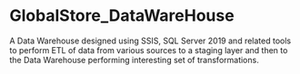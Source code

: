 # GlobalStore_DataWareHouse
A Data Warehouse designed using SSIS, SQL Server 2019 and related tools to perform ETL of data from various sources to a staging layer and then to the Data Warehouse performing interesting set of transformations.
